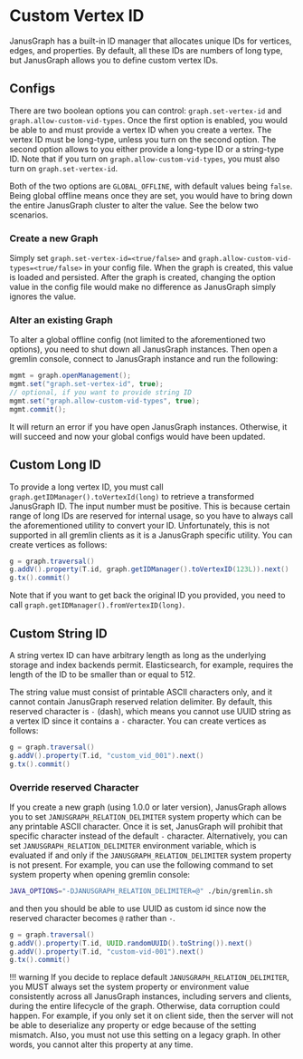 # Custom Vertex ID

JanusGraph has a built-in ID manager that allocates unique IDs for vertices, edges,
and properties. By default, all these IDs are numbers of long type, but JanusGraph allows
you to define custom vertex IDs.

## Configs

There are two boolean options you can control: `graph.set-vertex-id` and `graph.allow-custom-vid-types`.
Once the first option is enabled, you would be able to and must provide a vertex ID when
you create a vertex. The vertex ID must be long-type, unless you turn on the second option.
The second option allows to you either provide a long-type ID or a string-type ID. Note that
if you turn on `graph.allow-custom-vid-types`, you must also turn on `graph.set-vertex-id`.

Both of the two options are `GLOBAL_OFFLINE`, with default values being `false`. Being
global offline means once they are set, you would have to bring down the entire JanusGraph
cluster to alter the value. See the below two scenarios.

### Create a new Graph

Simply set `graph.set-vertex-id=<true/false>` and `graph.allow-custom-vid-types=<true/false>` in your config file.
When the graph is created, this value is loaded and persisted. After the graph is created,
changing the option value in the config file would make no difference as JanusGraph simply ignores the value.

### Alter an existing Graph

To alter a global offline config (not limited to the aforementioned two options), you need to shut
down all JanusGraph instances. Then open a gremlin console, connect to JanusGraph instance and run
the following:

```groovy
mgmt = graph.openManagement();
mgmt.set("graph.set-vertex-id", true);
// optional, if you want to provide string ID
mgmt.set("graph.allow-custom-vid-types", true);
mgmt.commit();
```

It will return an error if you have open JanusGraph instances. Otherwise, it will succeed and
now your global configs would have been updated.

## Custom Long ID

To provide a long vertex ID, you must call `graph.getIDManager().toVertexId(long)` to
retrieve a transformed JanusGraph ID. The input number must be positive. This is because
certain range of long IDs are reserved for internal usage, so you have to always call
the aforementioned utility to convert your ID. Unfortunately, this is not supported in
all gremlin clients as it is a JanusGraph specific utility. You can create vertices as follows:

```groovy
g = graph.traversal()
g.addV().property(T.id, graph.getIDManager().toVertexID(123L)).next()
g.tx().commit()
```

Note that if you want to get back the original ID you provided, you need to call
`graph.getIDManager().fromVertexID(long)`.

## Custom String ID

A string vertex ID can have arbitrary length as long as the underlying storage and index backends
permit. Elasticsearch, for example, requires the length of the ID to be smaller than or equal to
512.

The string value must consist of printable ASCII characters only, and it cannot contain
JanusGraph reserved relation delimiter. By default, this reserved character is `-` (dash),
which means you cannot use UUID string as a vertex ID since it contains a `-` character.
You can create vertices as follows:

```groovy
g = graph.traversal()
g.addV().property(T.id, "custom_vid_001").next()
g.tx().commit()
```

### Override reserved Character

If you create a new graph (using 1.0.0 or later version), JanusGraph allows you to set
`JANUSGRAPH_RELATION_DELIMITER` system property which can be any printable ASCII character.
Once it is set, JanusGraph will prohibit that specific character instead of the default `-` character.
Alternatively, you can set `JANUSGRAPH_RELATION_DELIMITER` environment variable, which is
evaluated if and only if the `JANUSGRAPH_RELATION_DELIMITER` system property is not present.
For example, you can use the following command to set system property when opening gremlin console:

```bash
JAVA_OPTIONS="-DJANUSGRAPH_RELATION_DELIMITER=@" ./bin/gremlin.sh
```

and then you should be able to use UUID as custom id since now the reserved character
becomes `@` rather than `-`.

```groovy
g = graph.traversal()
g.addV().property(T.id, UUID.randomUUID().toString()).next()
g.addV().property(T.id, "custom-vid-001").next()
g.tx().commit()
```

!!! warning
    If you decide to replace default `JANUSGRAPH_RELATION_DELIMITER`, you MUST
    always set the system property or environment value consistently across all
    JanusGraph instances, including servers and clients, during the entire lifecycle
    of the graph. Otherwise, data corruption could happen. For example, if you only
    set it on client side, then the server will not be able to deserialize any
    property or edge because of the setting mismatch. Also, you must not use this setting
    on a legacy graph. In other words, you cannot alter this property at any time.
